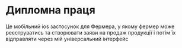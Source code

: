 # Дипломна праця

Це мобільний ios застосунок для Фермера, у якому фермер може реєструватись та створювати заяви на продаж продукції і потім їх відправляти через мій універсальний інтерфейс
